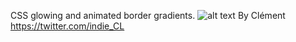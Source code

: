 CSS glowing and animated border gradients.
![alt text](https://github.com/ParisRio/glowingGradients/tree/main/images/screenshot.png?raw=true)
By Clément https://twitter.com/indie_CL